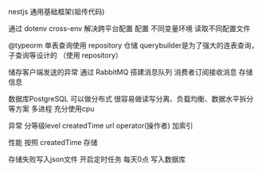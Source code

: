 nestjs 通用基础框架(祖传代码)

通过 dotenv cross-env 解决跨平台配置 配置 不同变量环境 读取不同配置文件

@typeorm 单表查询使用 repository 仓储 querybuilder是为了强大的连表查询，子查询等设计的 （使用 repository）

储存客户端发送的异常 通过 RabbitMQ 搭建消息队列 消费者订阅接收消息 存储信息

数据库PostgreSQL 可以做分布式 很容易做读写分离、负载均衡、数据水平拆分等方案 多进程 充分使用cpu

异常 分等级level createdTime url operator(操作者) 加索引

性能 按照 createdTime 存储

存储失败写入json文件 开启定时任务 每天0点 写入数据库